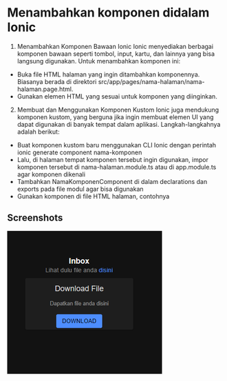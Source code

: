 
# Menambahkan komponen didalam Ionic

1. Menambahkan Komponen Bawaan Ionic
Ionic menyediakan berbagai komponen bawaan seperti tombol, input, kartu, dan lainnya yang bisa langsung digunakan. Untuk menambahkan komponen ini:
 - Buka file HTML halaman yang ingin ditambahkan komponennya. Biasanya berada di direktori src/app/pages/nama-halaman/nama-halaman.page.html.
 - Gunakan elemen HTML yang sesuai untuk komponen yang diinginkan.

2. Membuat dan Menggunakan Komponen Kustom
Ionic juga mendukung komponen kustom, yang berguna jika ingin membuat elemen UI yang dapat digunakan di banyak tempat dalam aplikasi. Langkah-langkahnya adalah berikut:
 - Buat komponen kustom baru menggunakan CLI Ionic dengan perintah ionic generate component nama-komponen
 - Lalu, di halaman tempat komponen tersebut ingin digunakan, impor komponen tersebut di nama-halaman.module.ts atau di app.module.ts agar komponen dikenali
 - Tambahkan NamaKomponenComponent di dalam declarations dan exports pada file modul agar bisa digunakan
 - Gunakan komponen di file HTML halaman, contohnya <app-nama-komponen></app-nama-komponen>







## Screenshots

![App Screenshot](https://github.com/balfirr/pert7/blob/78747e1fa6240c8723c8c19e22a09959ff88d4a5/appcb/Screenshot%202024-10-30%20213253.jpg)

